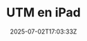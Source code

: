 ---
title: 'UTM en iPad'
date: '2025-07-02T17:03:33Z'
description: 'Instalación de Linux en un iPad pro M5'
draft: true
tags:
    - 'iPad'
    - 'Máquinas virtuales'
---
